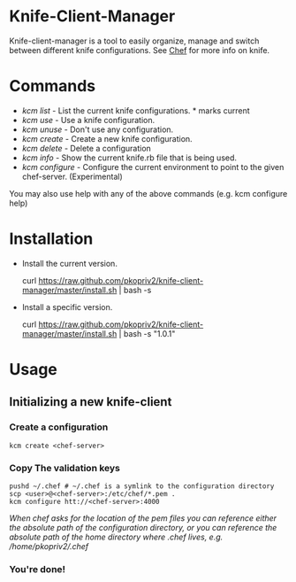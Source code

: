 # Knife-Client-Manager

Knife-client-manager is a tool to easily organize, manage and switch 
between different knife configurations. See [Chef](http://www.opscode.com/chef/)
for more info on knife.


# Commands 

* *kcm list* - List the current knife configurations. * marks current
* *kcm use* - Use a knife configuration.
* *kcm unuse* - Don't use any configuration. 
* *kcm create* - Create a new knife configuration.
* *kcm delete* - Delete a configuration
* *kcm info* - Show the current knife.rb file that is being used.
* *kcm configure* - Configure the current environment to point to the given chef-server.  (Experimental)

You may also use help with any of the above commands (e.g. kcm configure help)

# Installation

* Install the current version.
	
	curl https://raw.github.com/pkopriv2/knife-client-manager/master/install.sh | bash -s 

* Install a specific version.

	curl https://raw.github.com/pkopriv2/knife-client-manager/master/install.sh | bash -s "1.0.1"

# Usage

## Initializing a new knife-client

### Create a configuration

	kcm create <chef-server>

### Copy The validation keys

	pushd ~/.chef # ~/.chef is a symlink to the configuration directory
	scp <user>@<chef-server>:/etc/chef/*.pem . 
	kcm configure htt://<chef-server>:4000

_When chef asks for the location of the pem files you can reference 
either the absolute path of the configuration directory, or 
you can reference the absolute path of the home directory where 
.chef lives, e.g. /home/pkopriv2/.chef_

### You're done!
